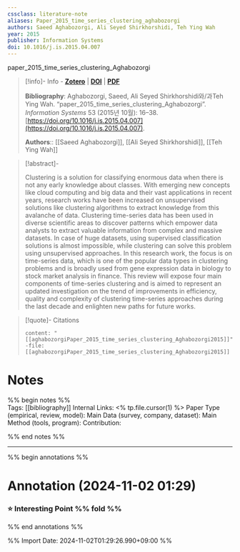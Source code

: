 ```yaml
---
cssclass: literature-note
aliases: Paper_2015_time_series_clustering_aghabozorgi
authors: Saeed Aghabozorgi, Ali Seyed Shirkhorshidi, Teh Ying Wah 
year: 2015
publisher: Information Systems
doi: 10.1016/j.is.2015.04.007
---
```

paper_2015_time_series_clustering_Aghabozorgi

> [!info]- Info - [**Zotero**](zotero://select/library/items/EWNXKQA8) | [**DOI**](https://doi.org/10.1016/j.is.2015.04.007) | [**PDF**](file:////Users/user/Zotero/storage/LK535QD3/Aghabozorgi%20등%20-%202015%20-%20Time-series%20clustering%20–%20A%20decade%20review.pdf)
>
> **Bibliography**: Aghabozorgi, Saeed, Ali Seyed Shirkhorshidi와/과Teh Ying Wah. “paper_2015_time_series_clustering_Aghabozorgi”. _Information Systems_ 53 (2015년 10월): 16–38. [https://doi.org/10.1016/j.is.2015.04.007](https://doi.org/10.1016/j.is.2015.04.007).
> 
> **Authors**::  [[Saeed Aghabozorgi]],  [[Ali Seyed Shirkhorshidi]],  [[Teh Ying Wah]]
> 

> [!abstract]-
> 
> Clustering is a solution for classifying enormous data when there is not any early knowledge about classes. With emerging new concepts like cloud computing and big data and their vast applications in recent years, research works have been increased on unsupervised solutions like clustering algorithms to extract knowledge from this avalanche of data. Clustering time-series data has been used in diverse scientific areas to discover patterns which empower data analysts to extract valuable information from complex and massive datasets. In case of huge datasets, using supervised classification solutions is almost impossible, while clustering can solve this problem using unsupervised approaches. In this research work, the focus is on time-series data, which is one of the popular data types in clustering problems and is broadly used from gene expression data in biology to stock market analysis in finance. This review will expose four main components of time-series clustering and is aimed to represent an updated investigation on the trend of improvements in efficiency, quality and complexity of clustering time-series approaches during the last decade and enlighten new paths for future works.
> 

> [!quote]- Citations
> 
> ```query
> content: "[[aghabozorgiPaper_2015_time_series_clustering_Aghabozorgi2015]]" -file:[[aghabozorgiPaper_2015_time_series_clustering_Aghabozorgi2015]]
> ```

# Notes
%% begin notes %%  
Tags: [[bibliography]]
Internal Links: <% tp.file.cursor(1) %>
Paper Type (empirical, review, model): 
Main Data (survey, company, dataset):
Main Method (tools, program):
Contribution: 


%% end notes %%

---
%% begin annotations %%

# Annotation (2024-11-02 01:29)

### ⭐ Interesting Point %% fold %%



%% end annotations %%




%% Import Date: 2024-11-02T01:29:26.990+09:00 %%
